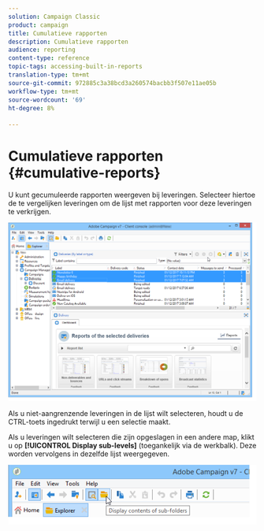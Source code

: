 ```yaml
---
solution: Campaign Classic
product: campaign
title: Cumulatieve rapporten
description: Cumulatieve rapporten
audience: reporting
content-type: reference
topic-tags: accessing-built-in-reports
translation-type: tm+mt
source-git-commit: 972885c3a38bcd3a260574bacbb3f507e11ae05b
workflow-type: tm+mt
source-wordcount: '69'
ht-degree: 8%

---
```



# Cumulatieve rapporten {#cumulative-reports}

U kunt gecumuleerde rapporten weergeven bij leveringen. Selecteer hiertoe de te vergelijken leveringen om de lijst met rapporten voor deze leveringen te verkrijgen.

![](assets/s_ncs_user_report_compare_tab.png)

Als u niet-aangrenzende leveringen in de lijst wilt selecteren, houdt u de CTRL-toets ingedrukt terwijl u een selectie maakt.

Als u leveringen wilt selecteren die zijn opgeslagen in een andere map, klikt u op **[!UICONTROL Display sub-levels]** (toegankelijk via de werkbalk). Deze worden vervolgens in dezelfde lijst weergegeven.

![](assets/s_ncs_user_display_children_icon.png)
